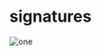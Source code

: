 # signatures
![one](https://github.com/mohcdev/signatures/assets/119939782/c89e9d6d-0a5c-4143-91ed-79aa6bd7aa23)
